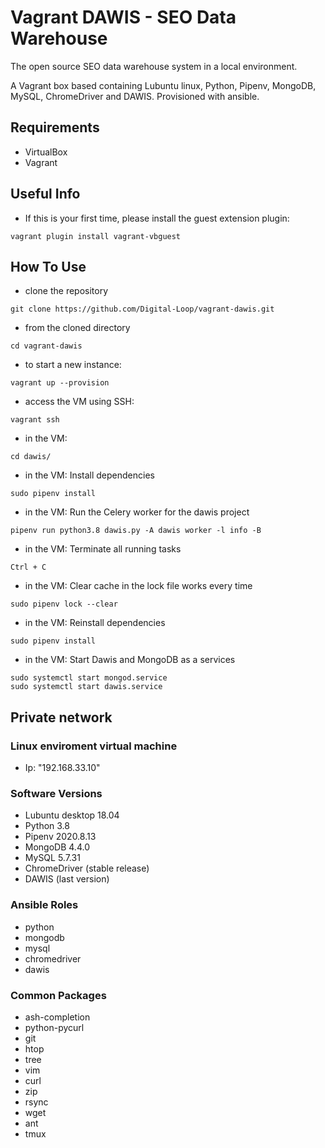 # Vagrant DAWIS - SEO Data Warehouse

The open source SEO data warehouse system in a local environment.

A Vagrant box based containing Lubuntu linux, Python, Pipenv, MongoDB, MySQL, ChromeDriver and DAWIS. Provisioned with ansible.

## Requirements

* VirtualBox
* Vagrant

## Useful Info

* If this is your first time, please install the guest extension plugin:

```shell
vagrant plugin install vagrant-vbguest
```

## How To Use

* clone the repository

```shell
git clone https://github.com/Digital-Loop/vagrant-dawis.git
```

* from the cloned directory

```shell
cd vagrant-dawis
```

* to start a new instance:

```shell
vagrant up --provision
```

* access the VM using SSH:

```shell
vagrant ssh
```

* in the VM:

```shell
cd dawis/
```

* in the VM: Install dependencies

```shell
sudo pipenv install
```

* in the VM: Run the Celery worker for the dawis project

```shell
pipenv run python3.8 dawis.py -A dawis worker -l info -B
```

* in the VM: Terminate all running tasks

```shell
Ctrl + C
```

* in the VM: Clear cache in the lock file works every time

```shell
sudo pipenv lock --clear
```

* in the VM: Reinstall dependencies

```shell
sudo pipenv install
```

* in the VM: Start Dawis and MongoDB as a services

```shell
sudo systemctl start mongod.service
sudo systemctl start dawis.service
```

## Private network

### Linux enviroment virtual machine

- Ip: "192.168.33.10"

### Software Versions

 - Lubuntu desktop 18.04
 - Python 3.8
 - Pipenv 2020.8.13
 - MongoDB 4.4.0
 - MySQL 5.7.31
 - ChromeDriver (stable release)
 - DAWIS (last version)

### Ansible Roles

- python
- mongodb
- mysql
- chromedriver
- dawis

### Common Packages

 - ash-completion
 - python-pycurl
 - git
 - htop
 - tree
 - vim
 - curl
 - zip
 - rsync
 - wget
 - ant
 - tmux
